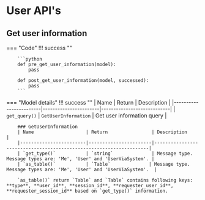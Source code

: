 # User API's

## Get user information

=== "Code"
    !!! success ""

        ```python
        def pre_get_user_information(model):
            pass

        def post_get_user_information(model, successed):
            pass
        ```
=== "Model details"
    !!! success ""
        | Name                   | Return                | Description                |
        |------------------------|-----------------------|----------------------------|
        | `get_query()`          | `GetUserInformation`  | Get user information query |

        ### GetUserInformation
        | Name                   | Return                | Description                                                        |
        |------------------------|-----------------------|--------------------------------------------------------------------|
        | `get_type()`           | `string`              | Message type. Message types are: 'Me', 'User' and 'UserViaSystem'. |
        | `as_table()`           | `Table`              | Message type. Message types are: 'Me', 'User' and 'UserViaSystem'.  |

        `as_table()` return `Table` and `Table` contains following keys: **type**, **user_id**, **session_id**, **requester_user_id**, **requester_session_id** based on `get_type()` information.
